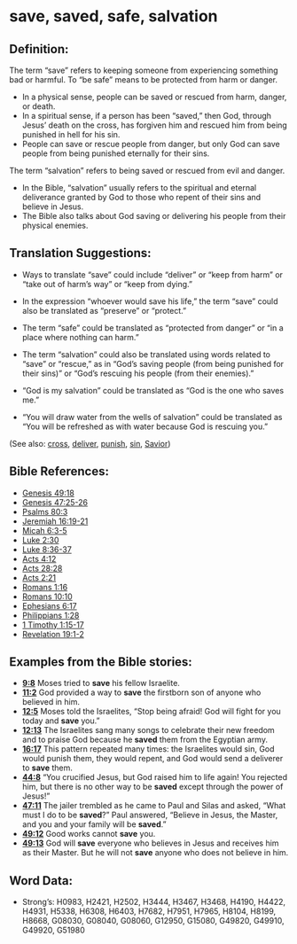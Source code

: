 # save, saved, safe, salvation

## Definition:

The term “save” refers to keeping someone from experiencing something bad or harmful. To “be safe” means to be protected from harm or danger.

* In a physical sense, people can be saved or rescued from harm, danger, or death.
* In a spiritual sense, if a person has been “saved,” then God, through Jesus’ death on the cross, has forgiven him and rescued him from being punished in hell for his sin.
* People can save or rescue people from danger, but only God can save people from being punished eternally for their sins.

The term “salvation” refers to being saved or rescued from evil and danger.

* In the Bible, “salvation” usually refers to the spiritual and eternal deliverance granted by God to those who repent of their sins and believe in Jesus.
* The Bible also talks about God saving or delivering his people from their physical enemies.

## Translation Suggestions:

* Ways to translate “save” could include “deliver” or “keep from harm” or “take out of harm’s way” or “keep from dying.”
* In the expression “whoever would save his life,” the term “save” could also be translated as “preserve” or “protect.”
* The term “safe” could be translated as “protected from danger” or “in a place where nothing can harm.”

* The term “salvation” could also be translated using words related to “save” or “rescue,” as in “God’s saving people (from being punished for their sins)” or “God’s rescuing his people (from their enemies).”
* “God is my salvation” could be translated as “God is the one who saves me.”
* “You will draw water from the wells of salvation” could be translated as “You will be refreshed as with water because God is rescuing you.”

(See also: [cross](../kt/cross.md), [deliver](../other/deliverer.md), [punish](../other/punish.md), [sin](../kt/sin.md), [Savior](../kt/savior.md))

## Bible References:

* [Genesis 49:18](rc://en/tn/help/gen/49/18)
* [Genesis 47:25-26](rc://en/tn/help/gen/47/25)
* [Psalms 80:3](rc://en/tn/help/psa/080/03)
* [Jeremiah 16:19-21](rc://en/tn/help/jer/16/19)
* [Micah 6:3-5](rc://en/tn/help/mic/06/03)
* [Luke 2:30](rc://en/tn/help/luk/02/30)
* [Luke 8:36-37](rc://en/tn/help/luk/08/36)
* [Acts 4:12](rc://en/tn/help/act/04/12)
* [Acts 28:28](rc://en/tn/help/act/28/28)
* [Acts 2:21](rc://en/tn/help/act/02/21)
* [Romans 1:16](rc://en/tn/help/rom/01/16)
* [Romans 10:10](rc://en/tn/help/rom/10/10)
* [Ephesians 6:17](rc://en/tn/help/eph/06/17)
* [Philippians 1:28](rc://en/tn/help/php/01/28)
* [1 Timothy 1:15-17](rc://en/tn/help/1ti/01/15)
* [Revelation 19:1-2](rc://en/tn/help/rev/19/01)

## Examples from the Bible stories:

* __[9:8](rc://en/tn/help/obs/09/08)__ Moses tried to __save__ his fellow Israelite.
* __[11:2](rc://en/tn/help/obs/11/02)__ God provided a way to __save__ the firstborn son of anyone who believed in him.
* __[12:5](rc://en/tn/help/obs/12/05)__ Moses told the Israelites, “Stop being afraid! God will fight for you today and __save__ you.”
* __[12:13](rc://en/tn/help/obs/12/13)__ The Israelites sang many songs to celebrate their new freedom and to praise God because he __saved__ them from the Egyptian army.
* __[16:17](rc://en/tn/help/obs/16/17)__ This pattern repeated many times: the Israelites would sin, God would punish them, they would repent, and God would send a deliverer to __save__ them.
* __[44:8](rc://en/tn/help/obs/44/08)__ “You crucified Jesus, but God raised him to life again! You rejected him, but there is no other way to be __saved__ except through the power of Jesus!”
* __[47:11](rc://en/tn/help/obs/47/11)__ The jailer trembled as he came to Paul and Silas and asked, “What must I do to be __saved__?” Paul answered, “Believe in Jesus, the Master, and you and your family will be __saved__.”
* __[49:12](rc://en/tn/help/obs/49/12)__ Good works cannot __save__ you.
* __[49:13](rc://en/tn/help/obs/49/13)__ God will __save__ everyone who believes in Jesus and receives him as their Master. But he will not __save__ anyone who does not believe in him.

## Word Data:

* Strong’s: H0983, H2421, H2502, H3444, H3467, H3468, H4190, H4422, H4931, H5338, H6308, H6403, H7682, H7951, H7965, H8104, H8199, H8668, G08030, G08040, G08060, G12950, G15080, G49820, G49910, G49920, G51980
